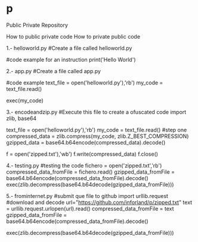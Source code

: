 # p
Public Private Repository

How to public private code
How to private public code

1.- helloworld.py
#Create a file called helloworld.py

#code example for an instruction
print('Hello World')

2.- app.py
#Create a file called app.py

#code example 
text_file = open('helloworld.py'),'rb')
my_code = text_file.read()

exec(my_code)

3.- encodeandzip.py
#Execute this file to create a ofuscated code
import zlib, base64

text_file = open('helloworld.py'),'rb')
my_code = text_file.read()
#step one
compressed_data = zlib.compress(my_code, zlib.Z_BEST_COMPRESSION)
gzipped_data = base64.b64encode(compressed_data).decode()

f = open('zipped.txt'),'wb')
f.write(compressed_data)
f.close()

4.- testing.py
#testing the code
fichero = open('zipped.txt','rb')
compressed_data_fromFile = fichero.read()
gzipped_data_fromFile = base64.b64encode(compressed_data_fromFile).decode()
exec(zlib.decompress(base64.b64decode(gzipped_data_fromFile)))

5.- frominternet.py
#submit que file to github
import urllib.request
#download and decode
url="https://github.com/inforland/p/zipped.txt"
text = urllib.request.urlopen(url).read()
compressed_data_fromFile = text
gzipped_data_fromFile = base64.b64encode(compressed_data_fromFile).decode()

exec(zlib.decompress(base64.b64decode(gzipped_data_fromFile)))
